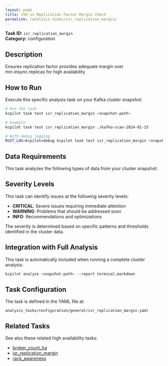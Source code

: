```yaml
---
layout: page
title: ISR vs Replication Factor Margin Check
permalink: /analysis-tasks/isr_replication_margin/
---
```


**Task ID:** `isr_replication_margin`  
**Category:** configuration

## Description

Ensures replication factor provides adequate margin over min.insync.replicas for high availability

## How to Run

Execute this specific analysis task on your Kafka cluster snapshot:

```bash
# Run the task
kcpilot task test isr_replication_margin <snapshot-path>

# Example
kcpilot task test isr_replication_margin ./kafka-scan-2024-01-15

# With debug logging
RUST_LOG=kcpilot=debug kcpilot task test isr_replication_margin <snapshot-path>
```

## Data Requirements

This task analyzes the following types of data from your cluster snapshot:



## Severity Levels

This task can identify issues at the following severity levels:

- **CRITICAL**: Severe issues requiring immediate attention
- **WARNING**: Problems that should be addressed soon  
- **INFO**: Recommendations and optimizations

The severity is determined based on specific patterns and thresholds identified in the cluster data.

## Integration with Full Analysis

This task is automatically included when running a complete cluster analysis:

```bash
kcpilot analyze <snapshot-path> --report terminal,markdown
```

## Task Configuration

The task is defined in the YAML file at:
```
analysis_tasks/configuration/general/isr_replication_margin.yaml
```

## Related Tasks

See also these related high availability tasks:
- [broker_count_ha](../broker_count_ha)
- [isr_replication_margin](../isr_replication_margin)
- [rack_awareness](../rack_awareness)



